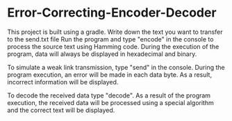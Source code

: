 # Error-Correcting-Encoder-Decoder

This project is built using a gradle.
Write down the text you want to transfer to the send.txt file
Run the program and type "encode" in the console to process the source text using Hamming code.
During the execution of the program, data will always be displayed in hexadecimal and binary.

To simulate a weak link transmission, type "send" in the console. During the program execution, an error will be made in each data byte. As a result, incorrect information will be displayed.

To decode the received data type "decode". As a result of the program execution, the received data will be processed using a special algorithm and the correct text will be displayed.
